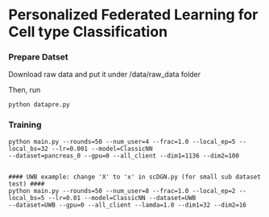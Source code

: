 # Personalized Federated Learning for Cell type Classification

### Prepare Datset

Download raw data and put it under /data/raw_data folder

Then, run

```
python datapre.py
```

### Training 
```
python main.py --rounds=50 --num_user=4 --frac=1.0 --local_ep=5 --local_bs=32 --lr=0.001 --model=ClassicNN 
--dataset=pancreas_0 --gpu=0 --all_client --dim1=1136 --dim2=100
    
```

```
#### UWB example: change 'X' to 'x' in scDGN.py (for small sub dataset test) ####
python main.py --rounds=50 --num_user=8 --frac=1.0 --local_ep=2 --local_bs=5 --lr=0.01 --model=ClassicNN --dataset=UWB
--dataset=UWB --gpu=0 --all_client --lamda=1.0 --dim1=32 --dim2=16
```

